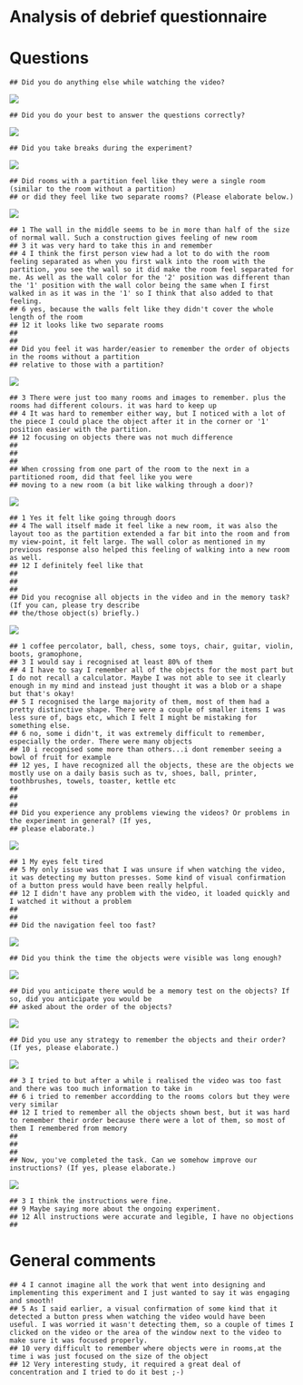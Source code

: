 Analysis of debrief questionnaire
================

# Questions

    ## Did you do anything else while watching the video?

![](debriefAnalysis_files/figure-gfm/unnamed-chunk-1-1.png)<!-- -->

    ## Did you do your best to answer the questions correctly?

![](debriefAnalysis_files/figure-gfm/unnamed-chunk-1-2.png)<!-- -->

    ## Did you take breaks during the experiment?

![](debriefAnalysis_files/figure-gfm/unnamed-chunk-1-3.png)<!-- -->

    ## Did rooms with a partition feel like they were a single room (similar to the room without a partition) 
    ## or did they feel like two separate rooms? (Please elaborate below.)

![](debriefAnalysis_files/figure-gfm/unnamed-chunk-1-4.png)<!-- -->

    ## 1 The wall in the middle seems to be in more than half of the size of normal wall. Such a construction gives feeling of new room  
    ## 3 it was very hard to take this in and remember 
    ## 4 I think the first person view had a lot to do with the room feeling separated as when you first walk into the room with the partition, you see the wall so it did make the room feel separated for me. As well as the wall color for the '2' position was different than the '1' position with the wall color being the same when I first walked in as it was in the '1' so I think that also added to that feeling.  
    ## 6 yes, because the walls felt like they didn't cover the whole length of the room 
    ## 12 it looks like two separate rooms 
    ## 
    ## 
    ## Did you feel it was harder/easier to remember the order of objects in the rooms without a partition 
    ## relative to those with a partition?

![](debriefAnalysis_files/figure-gfm/unnamed-chunk-1-5.png)<!-- -->

    ## 3 There were just too many rooms and images to remember. plus the rooms had different colours. it was hard to keep up 
    ## 4 It was hard to remember either way, but I noticed with a lot of the piece I could place the object after it in the corner or '1' position easier with the partition.  
    ## 12 focusing on objects there was not much difference
    ##   
    ## 
    ## 
    ## When crossing from one part of the room to the next in a partitioned room, did that feel like you were 
    ## moving to a new room (a bit like walking through a door)?

![](debriefAnalysis_files/figure-gfm/unnamed-chunk-1-6.png)<!-- -->

    ## 1 Yes it felt like going through doors 
    ## 4 The wall itself made it feel like a new room, it was also the layout too as the partition extended a far bit into the room and from my view-point, it felt large. The wall color as mentioned in my previous response also helped this feeling of walking into a new room as well.  
    ## 12 I definitely feel like that
    ##  
    ## 
    ## 
    ## Did you recognise all objects in the video and in the memory task? (If you can, please try describe 
    ## the/those object(s) briefly.)

![](debriefAnalysis_files/figure-gfm/unnamed-chunk-1-7.png)<!-- -->

    ## 1 coffee percolator, ball, chess, some toys, chair, guitar, violin, boots, gramophone,  
    ## 3 I would say i recognised at least 80% of them  
    ## 4 I have to say I remember all of the objects for the most part but I do not recall a calculator. Maybe I was not able to see it clearly enough in my mind and instead just thought it was a blob or a shape but that's okay! 
    ## 5 I recognised the large majority of them, most of them had a pretty distinctive shape. There were a couple of smaller items I was less sure of, bags etc, which I felt I might be mistaking for something else. 
    ## 6 no, some i didn't, it was extremely difficult to remember, especially the order. There were many objects 
    ## 10 i recognised some more than others...i dont remember seeing a bowl of fruit for example 
    ## 12 yes, I have recognized all the objects, these are the objects we mostly use on a daily basis such as tv, shoes, ball, printer, toothbrushes, towels, toaster, kettle etc
    ##  
    ## 
    ## 
    ## Did you experience any problems viewing the videos? Or problems in the experiment in general? (If yes,
    ## please elaborate.)

![](debriefAnalysis_files/figure-gfm/unnamed-chunk-1-8.png)<!-- -->

    ## 1 My eyes felt tired 
    ## 5 My only issue was that I was unsure if when watching the video, it was detecting my button presses. Some kind of visual confirmation of a button press would have been really helpful. 
    ## 12 I didn't have any problem with the video, it loaded quickly and I watched it without a problem 
    ## 
    ## 
    ## Did the navigation feel too fast?

![](debriefAnalysis_files/figure-gfm/unnamed-chunk-1-9.png)<!-- -->

    ## Did you think the time the objects were visible was long enough?

![](debriefAnalysis_files/figure-gfm/unnamed-chunk-1-10.png)<!-- -->

    ## Did you anticipate there would be a memory test on the objects? If so, did you anticipate you would be 
    ## asked about the order of the objects?

![](debriefAnalysis_files/figure-gfm/unnamed-chunk-1-11.png)<!-- -->

    ## Did you use any strategy to remember the objects and their order? (If yes, please elaborate.)

![](debriefAnalysis_files/figure-gfm/unnamed-chunk-1-12.png)<!-- -->

    ## 3 I tried to but after a while i realised the video was too fast and there was too much information to take in  
    ## 6 i tried to remember accordding to the rooms colors but they were very similar 
    ## 12 I tried to remember all the objects shown best, but it was hard to remember their order because there were a lot of them, so most of them I remembered from memory
    ##  
    ## 
    ## 
    ## Now, you've completed the task. Can we somehow improve our instructions? (If yes, please elaborate.)

![](debriefAnalysis_files/figure-gfm/unnamed-chunk-1-13.png)<!-- -->

    ## 3 I think the instructions were fine.  
    ## 9 Maybe saying more about the ongoing experiment. 
    ## 12 All instructions were accurate and legible, I have no objections
    ## 

# General comments

    ## 4 I cannot imagine all the work that went into designing and implementing this experiment and I just wanted to say it was engaging and smooth!  
    ## 5 As I said earlier, a visual confirmation of some kind that it detected a button press when watching the video would have been useful. I was worried it wasn't detecting them, so a couple of times I clicked on the video or the area of the window next to the video to make sure it was focused properly.  
    ## 10 very difficult to remember where objects were in rooms,at the time i was just focused on the size of the object  
    ## 12 Very interesting study, it required a great deal of concentration and I tried to do it best ;-)
